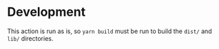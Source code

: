 # Development

This action is run as is, so `yarn build` must be run to build the `dist/` and `lib/` directories.
